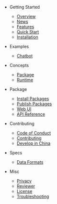 - Getting Started

  - [Overview](guide/overview.md)
  - [News](guide/news.md)
  - [Features](guide/features.md)
  - [Quick Start](guide/quick-start.md)
  - [Installation](guide/installation.md)

- Examples

  - [Chatbot](guide/examples/chatbot.md)

- Concepts
  - [Package](guide/concepts/package.md)
  - [Runtime](guide/concepts/runtime.md)

- Package
  - [Install Packages](guide/package/install-packages.md)
  - [Publish Packages](guide/package/publish-packages.md)
  - [Web UI](guide/package/webui-usage.md)
  - [API Reference](guide/package/api-reference.md)

- Contributing

  - [Code of Conduct](guide/contribution/code-of-conduct.md)
  - [Contributing](guide/contribution/contributing.md)
  - [Develop in China](guide/contribution/develop-in-china.md)

- Specs
  - [Data Formats](guide/specs/data-format.md)

- Misc
  - [Privacy](guide/misc/privacy.md)
  - [Reviewer](guide/misc/reviewer.md)
  - [License](guide/misc/license.md)
  - [Troubleshooting](guide/misc/troubleshooting.md)
